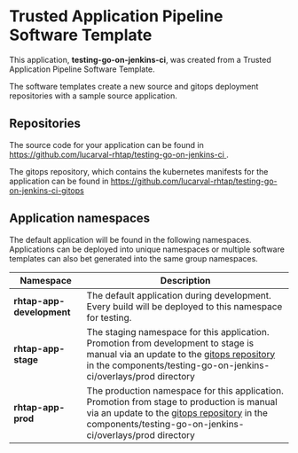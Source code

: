 # Trusted Application Pipeline Software Template

This application, **testing-go-on-jenkins-ci**, was created from a Trusted Application Pipeline Software Template.

The software templates create a new source and gitops deployment repositories with a sample source application. 

## Repositories

The source code for your application can be found in [https://github.com/lucarval-rhtap/testing-go-on-jenkins-ci ](https://github.com/lucarval-rhtap/testing-go-on-jenkins-ci ).
 
The gitops repository, which contains the kubernetes manifests for the application can be found in 
[https://github.com/lucarval-rhtap/testing-go-on-jenkins-ci-gitops ](https://github.com/lucarval-rhtap/testing-go-on-jenkins-ci-gitops ) 

## Application namespaces 

The default application will be found in the following namespaces. Applications can be deployed into unique namespaces or multiple software templates can also bet generated into the same group namespaces.  

|  Namespace   |  Description   |  
| -------- | -------- |   
| **rhtap-app-development** | The default application during development. Every build will be deployed to this namespace for testing. | 
| **rhtap-app-stage** | The staging namespace for this application. Promotion from development to stage is manual via an update to the [gitops repository](https://github.com/lucarval-rhtap/testing-go-on-jenkins-ci-gitops ) in the components/testing-go-on-jenkins-ci/overlays/prod directory |  
| **rhtap-app-prod** | The production namespace for this application. Promotion from stage to production is manual via an update to the [gitops repository](https://github.com/lucarval-rhtap/testing-go-on-jenkins-ci-gitops ) in the components/testing-go-on-jenkins-ci/overlays/prod directory | 
